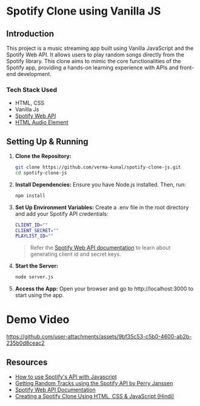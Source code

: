 # Spotify Clone using Vanilla JS

## Introduction 

This project is a music streaming app built using Vanilla JavaScript and the Spotify Web API. It allows users to play random songs directly from the Spotify library. This clone aims to mimic the core functionalities of the Spotify app, providing a hands-on learning experience with APIs and front-end development.

### Tech Stack Used
- HTML, CSS
- Vanilla Js
- [Spotify Web API](https://developer.spotify.com/documentation/web-api)
- [HTML Audio Element](https://developer.mozilla.org/en-US/docs/Web/API/HTMLAudioElement) 

## Setting Up & Running

1. **Clone the Repository:**
   ```bash
   git clone https://github.com/verma-kunal/spotify-clone-js.git
   cd spotify-clone-js
2. **Install Dependencies:**
    Ensure you have Node.js installed. Then, run:
    ```bash
    npm install
3. **Set Up Environment Variables:**
    Create a .env file in the root directory and add your Spotify API credentials:
    ```bash
    CLIENT_ID=""
    CLIENT_SECRET=""
    PLAYLIST_ID=""
    ```
    > Refer the [Spotify Web API documentation](https://developer.spotify.com/documentation/web-api) to learn about generating client id and secret keys.
4. **Start the Server:**
    ```bash
    node server.js
5. **Access the App:**
    Open your browser and go to http://localhost:3000 to start using the app.

# Demo Video

https://github.com/user-attachments/assets/9bf35c53-c5b0-4600-ab2b-235b0d8ceac2

## Resources

- [How to use Spotify's API with Javascript](https://youtu.be/SbelQW2JaDQ?feature=shared)
- [Getting Random Tracks using the Spotify API by Perry Janssen](https://perryjanssen.medium.com/getting-random-tracks-using-the-spotify-api-61889b0c0c27)
- [Spotify Web API Documentation](https://developer.spotify.com/documentation/web-api)
- [Creating a Spotify Clone Using HTML, CSS & JavaScript (Hindi)](https://youtu.be/ANzPM5-lwXc?feature=shared)
